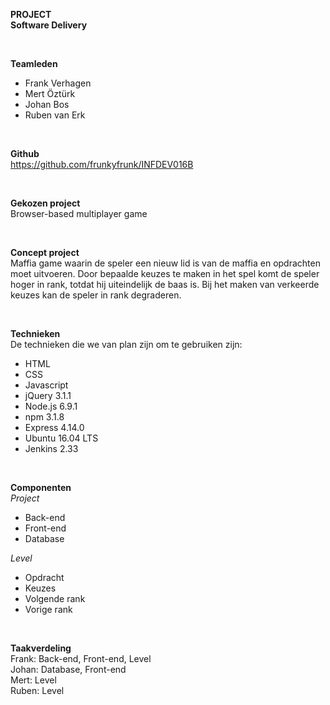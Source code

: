 <b>PROJECT</b>
<br />
<b>Software Delivery</b>

<br />

<b>Teamleden</b>
<ul>
<li>Frank Verhagen</li>
<li>Mert Öztürk</li>
<li>Johan Bos</li>
<li>Ruben van Erk</li>
</ul>

<br />

<b>Github</b>
<br />
https://github.com/frunkyfrunk/INFDEV016B

<br />

<b>Gekozen project</b>
<br />
Browser-based multiplayer game

<br />

<b>Concept project</b>
<br />
Maffia game waarin de speler een nieuw lid is van de maffia en opdrachten moet uitvoeren. Door bepaalde keuzes te maken in het spel komt de speler hoger in rank, totdat hij uiteindelijk de baas is. Bij het maken van verkeerde keuzes kan de speler in rank degraderen.

<br />

<b>Technieken</b>
<br>
De technieken die we van plan zijn om te gebruiken zijn:
<ul>
<li>HTML</li>
<li>CSS</li>
<li>Javascript</li>
<li>jQuery 3.1.1</li>
<li>Node.js 6.9.1</li>
<li>npm 3.1.8</li>
<li>Express 4.14.0</li>
<li>Ubuntu 16.04 LTS</li>
<li>Jenkins 2.33</li>
</ul>

<br />

<b>Componenten</b>
<br />
<i>Project</i>
<ul>
<li>Back-end</li>
<li>Front-end</li>
<li>Database</li>
</ul>

<i>Level</i>
<ul>
<li>Opdracht</li>
<li>Keuzes</li>
<li>Volgende rank</li>
<li>Vorige rank</li>
</ul>

<br />

<b>Taakverdeling</b>
<br />
Frank: Back-end, Front-end, Level
<br />
Johan: Database, Front-end
<br />
Mert: Level
<br />
Ruben: Level
<br />
